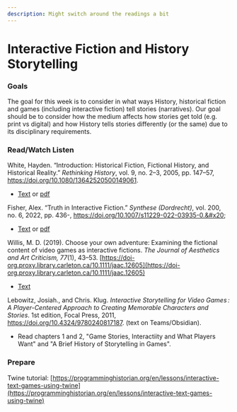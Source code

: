 ```yaml
---
description: Might switch around the readings a bit
---
```


# Interactive Fiction and History Storytelling

### Goals

The goal for this week is to consider in what ways History, historical fiction and games (including interactive fiction) tell stories (narratives). Our goal should be to consider how the medium affects how stories get told (e.g. print vs digital) and how History tells stories differently (or the same) due to its disciplinary requirements.&#x20;

### Read/Watch Listen

White, Hayden. “Introduction: Historical Fiction, Fictional History, and Historical Reality.” _Rethinking History_, vol. 9, no. 2–3, 2005, pp. 147–57, https://doi.org/10.1080/13642520500149061.

* [Text](https://journals-scholarsportal-info.proxy.library.carleton.ca/details/13642529/v9i2-3/147\_ihffhahr.xml) or [pdf](https://journals-scholarsportal-info.proxy.library.carleton.ca/pdf/13642529/v9i2-3/147\_ihffhahr.xml\_en)&#x20;

Fisher, Alex. “Truth in Interactive Fiction.” _Synthese (Dordrecht)_, vol. 200, no. 6, 2022, pp. 436-, https://doi.org/10.1007/s11229-022-03935-0.&#x20;

* [Text](https://link-springer-com.proxy.library.carleton.ca/article/10.1007/s11229-022-03935-0) or [pdf](https://link-springer-com.proxy.library.carleton.ca/content/pdf/10.1007/s11229-022-03935-0.pdf)

Willis, M. D. (2019). Choose your own adventure: Examining the fictional content of video games as interactive fictions. _The Journal of Aesthetics and Art Criticism,_ _77_(1), 43–53. [https://doi-org.proxy.library.carleton.ca/10.1111/jaac.12605](https://doi-org.proxy.library.carleton.ca/10.1111/jaac.12605)

* [Text](https://academic-oup-com.proxy.library.carleton.ca/jaac/article/77/1/43/5981465)

Lebowitz, Josiah., and Chris. Klug. _Interactive Storytelling for Video Games : A Player-Centered Approach to Creating Memorable Characters and Stories_. 1st edition, Focal Press, 2011, https://doi.org/10.4324/9780240817187. (text on Teams/Obsidian).&#x20;

* Read chapters 1 and 2, "Game Stories, Interactiity and What Players Want" and "A Brief History of Storytelling in Games".&#x20;

### Prepare

Twine tutorial: [https://programminghistorian.org/en/lessons/interactive-text-games-using-twine](https://programminghistorian.org/en/lessons/interactive-text-games-using-twine)
